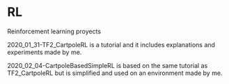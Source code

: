 # RL
Reinforcement learning proyects

2020_01_31-TF2_CartpoleRL is a tutorial and it includes explanations and experiments made by me.

2020_02_04-CartpoleBasedSimpleRL is based on the same tutorial as TF2_CartpoleRL but is simplified and used on an environment made by me.
